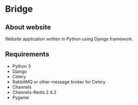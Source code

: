 # Bridge

## About website
Website application written in Python using Django framework.

## Requirements
- Python 3
- Django
- Celery
- RabbitMQ or other message broker for Celery
- Channels
- Channels-Redis 2.4.2
- Pygame 